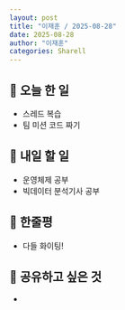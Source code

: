 ```yaml
---
layout: post
title: "이재훈 / 2025-08-28"
date: 2025-08-28
author: "이재훈"
categories: Sharell
---
```

## 📝 오늘 한 일

- 스레드 복습
- 팀 미션 코드 짜기


## 🎯 내일 할 일

- 운영체제 공부
- 빅데이터 분석기사 공부


## 💭 한줄평

-  다들 화이팅!


## 🔗 공유하고 싶은 것

- 

